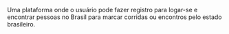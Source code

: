 Uma plataforma onde o usuário pode fazer registro para logar-se e encontrar pessoas no Brasil para marcar corridas ou encontros pelo estado brasileiro.
